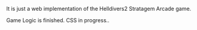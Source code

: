 It is just a web implementation of the Helldivers2 Stratagem Arcade game.

Game Logic is finished.
CSS in progress.. 
